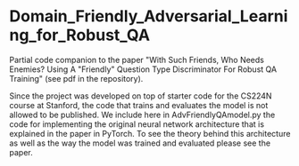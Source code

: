 # Domain_Friendly_Adversarial_Learning_for_Robust_QA
 
Partial code companion to the paper "With Such Friends, Who Needs Enemies? Using A "Friendly" Question Type Discriminator For Robust QA Training" (see pdf in the repository).

Since the project was developed on top of starter code for the CS224N course at Stanford, the code that trains and evaluates the model is not allowed to be published. We include here in AdvFriendlyQAmodel.py the code for implementing the original neural network architecture that is explained in the paper in PyTorch. To see the theory behind this architecture as well as the way the model was trained and evaluated please see the paper.
